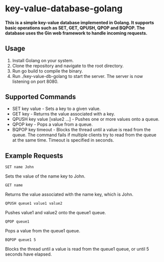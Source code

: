 # key-value-database-golang
#### This is a simple key-value database implemented in Golang. It supports basic operations such as SET, GET, QPUSH, QPOP and BQPOP. The database uses the Gin web framework to handle incoming requests.

## Usage

 1. Install Golang on your system. 
 2. Clone the repository and navigate to the root directory. 
 3. Run go build to compile the binary. 
 4. Run  ./key-value-db-golang to start the server. 
                The server is now listening on port 8080.

## Supported Commands

 - SET key value - Sets a key to a given value. 
 - GET key - Returns the value associated with a key. 
 - QPUSH key value [value2 ...] - Pushes one or more values onto a queue. 
 - QPOP key - Pops a value from a queue. 
 - BQPOP key timeout - Blocks the thread until a value is read from the queue. The command fails if multiple clients try to read from the queue at the same time. Timeout is specified in seconds.

## Example Requests

    SET name John

Sets the value of the name key to John.

    GET name

Returns the value associated with the name key, which is John.

    QPUSH queue1 value1 value2

Pushes value1 and value2 onto the queue1 queue.

    QPOP queue1

Pops a value from the queue1 queue.

    BQPOP queue1 5

Blocks the thread until a value is read from the queue1 queue, or until 5 seconds have elapsed.
